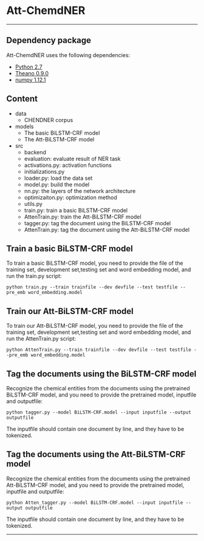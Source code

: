 # Att-ChemdNER
***
## Dependency package

Att-ChemdNER uses the following dependencies:

- [Python 2.7](https://www.python.org/)
- [Theano 0.9.0](http://www.deeplearning.net/software/theano/)
- [numpy 1.12.1](http://www.numpy.org/)


## Content
- data
	- CHENDNER corpus
- models
	- The basic BiLSTM-CRF model
	- The Att-BiLSTM-CRF model
- src
	- backend
	- evaluation: evaluate result of NER task
	- activations.py: activation functions
	- initializations.py
	- loader.py: load the data set
	- model.py: build the model
	- nn.py: the layers of the network architecture
	- optimizaiton.py: optimization method
	- utils.py
	- train.py: train a basic BiLSTM-CRF model
	- AttenTrain.py: train the Att-BiLSTM-CRF model
	- tagger.py: tag the document using the BiLSTM-CRF model
	- AttenTrain.py: tag the document using the Att-BiLSTM-CRF model

## Train a basic BiLSTM-CRF model
To train a basic BiLSTM-CRF model, you need to provide the file of the training set, development set,testing set and word embedding model, and run the train.py script:

```
python train.py --train trainfile --dev devfile --test testfile --pre_emb word_embedding.model 
```
## Train our Att-BiLSTM-CRF model
To train our Att-BiLSTM-CRF model, you need to provide the file of the training set, development set,testing set and word embedding model, and run the AttenTrain.py script:

```
python AttenTrain.py --train trainfile --dev devfile --test testfile --pre_emb word_embedding.model 
```
## Tag the documents using the BiLSTM-CRF model
Recognize the chemical entities from the documents using the pretrained BiLSTM-CRF model, and you need to provide the pretrained model, inputfile and outputfile:

```
python tagger.py --model BiLSTM-CRF.model --input inputfile --output outputfile
```
The inputfile should contain one document by line, and they have to be tokenized.

## Tag the documents using the Att-BiLSTM-CRF model
Recognize the chemical entities from the documents using the pretrained Att-BiLSTM-CRF model, and you need to provide the pretrained model, inputfile and outputfile:

```
python Atten_tagger.py --model BiLSTM-CRF.model --input inputfile --output outputfile
```

The inputfile should contain one document by line, and they have to be tokenized.


***

